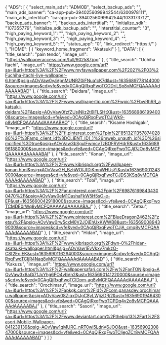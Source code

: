 {
  "ADS": [
    {
      "select_main_ads": "ADMOB",
      "select_backup_ads": "",
      "main_ads_banner": "ca-app-pub-3940256099942544/6300978111",
      "main_ads_intertitial": "ca-app-pub-3940256099942544/1033173712",
      "backup_ads_banner": "",
      "backup_ads_intertitial": "",
      "initialize_sdk": "107355779",
      "initialize_sdk_backup_ads": "",
      "interstitial_counter": "3",
      "high_paying_keyword_1": "",
      "high_paying_keyword_2": "",
      "high_paying_keyword_3": "",
      "high_paying_keyword_4": "",
      "high_paying_keyword_5": "",
      "status_app": "0",
      "link_redirect": "https://"
    }
  ],
  "HOME": [
    {
      "keyword_home_fragment": "Akatsuki"
    }
  ],
  "DATA": [
    {
      "title_search": "pain tendo",
      "image_url": "https://wallpaperaccess.com/full/902587.jpg"
    },
    {
      "title_search": "Uchiha Itachi",
      "image_url": "https://www.google.com/url?sa=i&url=https%3A%2F%2Fwww.myfavwallpaper.com%2F2021%2F03%2Fuchiha-itachi-live-wallpaper-6.html&psig=AOvVaw0yaVpnMUNRZ0iFNua1cK7d&ust=1635689778144000&source=images&cd=vfe&ved=0CAgQjRxqFwoTCODriLSp8vMCFQAAAAAdAAAAABAD"
    },
    {
      "title_search": "Deidara",
      "image_url": "https://www.google.com/url?sa=i&url=https%3A%2F%2Fwww.wallpapertip.com%2Fwpic%2FbwRhRR_akatsuki-deidara%2F&psig=AOvVaw0fzfZUsjNliz2t6lFLSHtX&ust=1635689861994000&source=images&cd=vfe&ved=0CAgQjRxqFwoTCJjWk9-p8vMCFQAAAAAdAAAAABAO"
    },
    {
      "title_search": "Kisame Hoshigaki",
      "image_url": "https://www.google.com/url?sa=i&url=https%3A%2F%2Ffi.pinterest.com%2Fpin%2F851321135787402880%2F%3Famp_client_id%3DCLIENT_ID(_)%26mweb_unauth_id%3D%26simplified%3Dtrue&psig=AOvVaw3bSgulFwmcvTzBOFRVHdrR&ust=1635689961880000&source=images&cd=vfe&ved=0CAgQjRxqFwoTCJjl7JOq8vMCFQAAAAAdAAAAABAI"
    },
    {
      "title_search": "Konan",
      "image_url": "https://www.google.com/url?sa=i&url=https%3A%2F%2Fwww.kibrispdr.org%2Fwallpaper-konan.html&psig=AOvVaw2H_BzhWOfJfDiKmnWHUsYt&ust=1635690012439000&source=images&cd=vfe&ved=0CAgQjRxqFwoTCJDS3KSq8vMCFQAAAAAdAAAAABAD"
    },
    {
      "title_search": "Tobi",
      "image_url": "https://www.google.com/url?sa=i&url=https%3A%2F%2Far.pinterest.com%2Fpin%2F698761698434300470%2F&psig=AOvVaw0eM1CashaFkW5H5sO-e-EP&ust=1635690042918000&source=images&cd=vfe&ved=0CAgQjRxqFwoTCMDE0rWq8vMCFQAAAAAdAAAAABAJ"
    },
    {
      "title_search": "Zetsu",
      "image_url": "https://www.google.com/url?sa=i&url=https%3A%2F%2Fwww.pinterest.com%2FBlueDragon2462%2Fzetsu%2F&psig=AOvVaw0rw5cxM0V2JOjEhUxKWWB8&ust=1635690089439000&source=images&cd=vfe&ved=0CAgQjRxqFwoTCJjA_cmq8vMCFQAAAAAdAAAAABAD"
    },
    {
      "title_search": "Hidan",
      "image_url": "https://www.google.com/url?sa=i&url=https%3A%2F%2Fwww.kibrispdr.org%2Fdwn-0%2Fhidan-akatsuki-wallpaper.html&psig=AOvVaw1EvVkxv7mkzO-C8f2EoIEK&ust=1635690116294000&source=images&cd=vfe&ved=0CAgQjRxqFwoTCIjR4Naq8vMCFQAAAAAdAAAAABAD"
    },
	{
      "title_search": "Kakuzu",
      "image_url": "https://www.google.com/url?sa=i&url=https%3A%2F%2Fwallpapersafari.com%2Fw%2FanTONj&psig=AOvVaw3x8aGi71JxYhg6FO4vbVn2&ust=1635690141220000&source=images&cd=vfe&ved=0CAgQjRxqFwoTCIDpm-aq8vMCFQAAAAAdAAAAABAJ"
    },
	{
      "title_search": "Orochimaru",
      "image_url": "https://www.google.com/url?sa=i&url=https%3A%2F%2Fapkgk.com%2Fid%2Fcom.ganasdev.orochimaru.wallpaper&psig=AOvVaw08ZiqxDjJgC8yLWjjzDRj2&ust=1635690194643000&source=images&cd=vfe&ved=0CAgQjRxqFwoTCPDq4v2q8vMCFQAAAAAdAAAAABAJ"
    },
	{
      "title_search": "Sasori",
      "image_url": "https://www.google.com/url?sa=i&url=https%3A%2F%2Fwww.deviantart.com%2Fthebjo13%2Fart%2FSasori-Mobile-Wallpaper-841239139&psig=AOvVaw1qMURC_nRT0wl5LdnV6JOO&ust=1635690230847000&source=images&cd=vfe&ved=0CAgQjRxqFwoTCIjegZCr8vMCFQAAAAAdAAAAABAD"
    }
  ]
}
